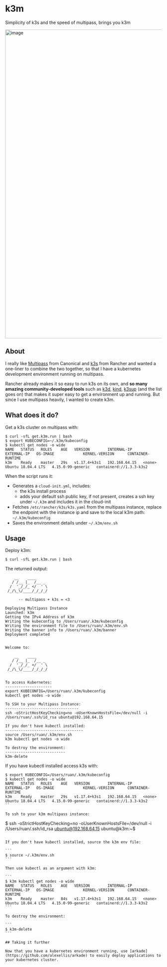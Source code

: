 # k3m

Simplicity of k3s and the speed of multipass, brings you k3m

<img width="992" alt="image" src="https://user-images.githubusercontent.com/567298/81488380-3c0d9a80-9268-11ea-93b7-9b2e5b5b6c13.png">

## About

I really like [Multipass](https://multipass.run) from Canonical and [k3s](https://github.com/rancher/k3s) from Rancher and wanted a one-liner to combine the two together, so that I have a kubernetes development environment running on multipass.

Rancher already makes it so easy to run k3s on its own, and **so many amazing community-developed tools** such as [k3d](https://github.com/rancher/k3d), [kind](https://github.com/kubernetes-sigs/kind), [k3sup](https://github.com/alexellis/k3sup) (and the list goes on) that makes it super easy to get a environment up and running. But since I use multipass heavily, I wanted to create k3m.

## What does it do?

Get a k3s cluster on multipass with:

```
$ curl -sfL get.k3m.run | bash
$ export KUBECONFIG=~/.k3m/kubeconfig
$ kubectl get nodes -o wide
NAME   STATUS   ROLES    AGE   VERSION        INTERNAL-IP     EXTERNAL-IP   OS-IMAGE             KERNEL-VERSION      CONTAINER-RUNTIME
k3m    Ready    master   29s   v1.17.4+k3s1   192.168.64.15   <none>        Ubuntu 18.04.4 LTS   4.15.0-99-generic   containerd://1.3.3-k3s2
```

When the script runs it:

- Generates a `cloud-init.yml`, includes: 
  - the k3s install process
  - adds your default ssh public key, if not present, creates a ssh key under `~/.k3m` and includes it in the cloud-init
- Fetches `/etc/rancher/k3s/k3s.yaml` from the multipass instance, replace the endpoint with the instance ip and save to the local k3m path: `~/.k3m/kubeconfig`
- Saves the environment details under `~/.k3m/env.sh`

## Usage

Deploy k3m:

```
$ curl -sfL get.k3m.run | bash
```

The returned output:

```
    __    ____
   / /__ |_  /__ _
  /  '_/_/_ </  ' \
 /_/\_\/____/_/_/_/

      -- multipass + k3s = <3

Deploying Multipass Instance
Launched: k3m
Getting the IPv4 Address of k3m
Writing the kubeconfig to /Users/ruan/.k3m/kubeconfig
Writing the environment file to /Users/ruan/.k3m/env.sh
Writing the banner info to /Users/ruan/.k3m/banner
Deployment completed


Welcome to:

    __    ____
   / /__ |_  /__ _
  /  '_/_/_ </  ' \
 /_/\_\/____/_/_/_/


To access Kubernetes:
---------------------
export KUBECONFIG=/Users/ruan/.k3m/kubeconfig
kubectl get nodes -o wide

To SSH to your Multipass Instance:
---------------------------------
ssh -oStrictHostKeyChecking=no -oUserKnownHostsFile=/dev/null -i /Users/ruan/.ssh/id_rsa ubuntu@192.168.64.15

If you don't have kubectl installed:
-----------------------------------
source /Users/ruan/.k3m/env.sh
k3m kubectl get nodes -o wide

To destroy the environment:
---------------------------
k3m-delete
```

If you have kubectl installed access k3s with:

```
$ export KUBECONFIG=/Users/ruan/.k3m/kubeconfig
$ kubectl get nodes -o wide
NAME   STATUS   ROLES    AGE   VERSION        INTERNAL-IP     EXTERNAL-IP   OS-IMAGE             KERNEL-VERSION      CONTAINER-RUNTIME
k3m    Ready    master   29s   v1.17.4+k3s1   192.168.64.15   <none>        Ubuntu 18.04.4 LTS   4.15.0-99-generic   containerd://1.3.3-k3s2
``

To ssh to your k3m multipass instance:

```
$ ssh -oStrictHostKeyChecking=no -oUserKnownHostsFile=/dev/null -i /Users/ruan/.ssh/id_rsa ubuntu@192.168.64.15
ubuntu@k3m:~$
````

If you don't have kubectl installed, source the k3m env file:

```
$ source ~/.k3m/env.sh
```

Then use kubectl as an argument with k3m:

```
$ k3m kubectl get nodes -o wide
NAME   STATUS   ROLES    AGE   VERSION        INTERNAL-IP     EXTERNAL-IP   OS-IMAGE             KERNEL-VERSION      CONTAINER-RUNTIME
k3m    Ready    master   84s   v1.17.4+k3s1   192.168.64.15   <none>        Ubuntu 18.04.4 LTS   4.15.0-99-generic   containerd://1.3.3-k3s2
```

To destroy the environment:

```
$ k3m-delete
```

## Taking it further

Now that you have a kubernetes environment running, use [arkade](https://github.com/alexellis/arkade) to easily deploy applications to your kubernetes cluster.
